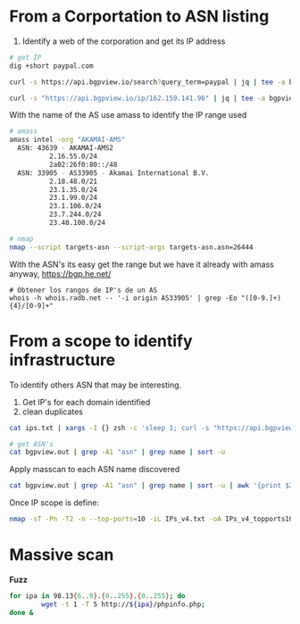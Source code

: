 # From a Corportation to ASN listing
1. Identify a web of the corporation and get its IP address
```bash
# get IP
dig +short paypal.com

curl -s https://api.bgpview.io/search?query_term=paypal | jq | tee -a bgpview.out

curl -s "https://api.bgpview.io/ip/162.159.141.96" | jq | tee -a bgpview.out
```

With the name of the AS use amass to identify the IP range used
```bash
# amass
amass intel -org "AKAMAI-AMS"
  ASN: 43639 - AKAMAI-AMS2
          2.16.55.0/24
          2a02:26f0:80::/48
  ASN: 33905 - AS33905 - Akamai International B.V.
          2.18.48.0/21
          23.1.35.0/24
          23.1.99.0/24
          23.1.106.0/24
          23.7.244.0/24
          23.40.100.0/24

# nmap
nmap --script targets-asn --script-args targets-asn.asn=26444
```

With the ASN's its easy get the range but we have it already with amass anyway, 
https://bgp.he.net/
```
# Obtener los rangos de IP's de un AS
whois -h whois.radb.net -- '-i origin AS33905' | grep -Eo "([0-9.]+){4}/[0-9]+"
```


# From a scope to identify infrastructure
To identify others ASN that may be interesting.
1. Get IP's for each domain identified
2. clean duplicates
```bash
cat ips.txt | xargs -I {} zsh -c 'sleep 1; curl -s "https://api.bgpview.io/ip/{}" | jq | tee -a bgpview.out'

# get ASN's
cat bgpview.out | grep -A1 "asn" | grep name | sort -u
```


Apply masscan to each ASN name discovered
```bash
cat bgpview.out | grep -A1 "asn" | grep name | sort -u | awk '{print $2}' FS=":" | tr -d ',' | sed 's/^/amass intel -org /g'
```

Once IP scope is define:
```bash
nmap -sT -Pn -T2 -n --top-ports=10 -iL IPs_v4.txt -oA IPs_v4_topports10.txt -v --open
```


# Massive scan
**Fuzz**
```bash
for ipa in 98.13{6..9}.{0..255}.{0..255}; do
        wget -t 1 -T 5 http://${ipa}/phpinfo.php;
done &
```

